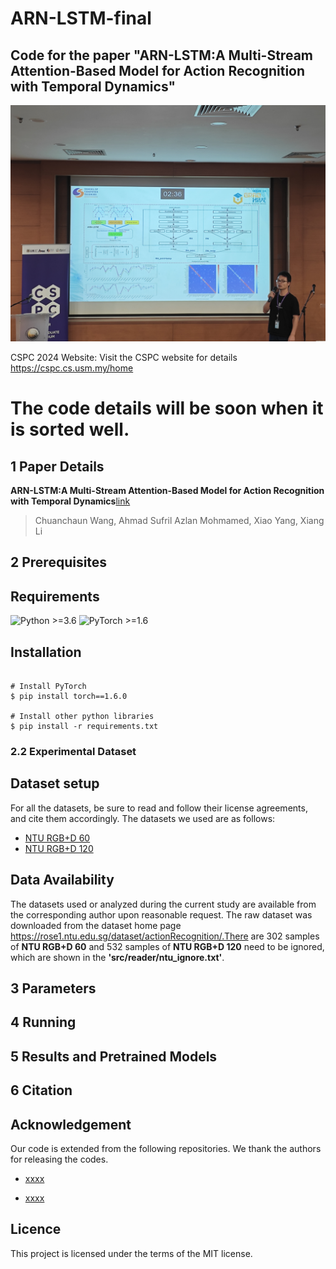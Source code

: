 # ARN-LSTM-final
## Code for the paper "ARN-LSTM:A Multi-Stream Attention-Based Model for Action Recognition with Temporal Dynamics"


<div align="center">
    <img src="./images/cspc2024.jpg", width="900",height='600'>
</div>

CSPC 2024 Website: Visit the CSPC website for details https://cspc.cs.usm.my/home

# The code details will be soon when it is sorted well.

## 1 Paper Details
**ARN-LSTM:A Multi-Stream Attention-Based Model for Action Recognition with Temporal Dynamics**[link](xxxxx)
>Chuanchaun Wang, Ahmad Sufril Azlan Mohmamed, Xiao Yang, Xiang Li

## 2 Prerequisites
## Requirements

  ![Python >=3.6](https://img.shields.io/badge/Python->=3.6-yellow.svg)    ![PyTorch >=1.6](https://img.shields.io/badge/PyTorch->=1.6-blue.svg)

## Installation

```shell

# Install PyTorch
$ pip install torch==1.6.0

# Install other python libraries
$ pip install -r requirements.txt
```


### 2.2 Experimental Dataset
## Dataset setup
For all the datasets, be sure to read and follow their license agreements, and cite them accordingly. The datasets we used are as follows:

- [NTU RGB+D 60](https://arxiv.org/pdf/1604.02808.pdf)
- [NTU RGB+D 120](https://arxiv.org/pdf/1905.04757.pdf)


## Data Availability
The datasets used or analyzed during the current study are available from the corresponding author upon reasonable request. The raw dataset was downloaded from the dataset home page https://rose1.ntu.edu.sg/dataset/actionRecognition/.There are 302 samples of **NTU RGB+D 60** and 532 samples of **NTU RGB+D 120** need to be ignored, which are shown in the **'src/reader/ntu_ignore.txt'**.


## 3 Parameters



## 4 Running


## 5 Results and Pretrained Models


## 6 Citation

## Acknowledgement

Our code is extended from the following repositories. We thank the authors for releasing the codes.

- [xxxx](xxxxxxxx)

- [xxxx](xxxxxxxx)

## Licence

This project is licensed under the terms of the MIT license.


